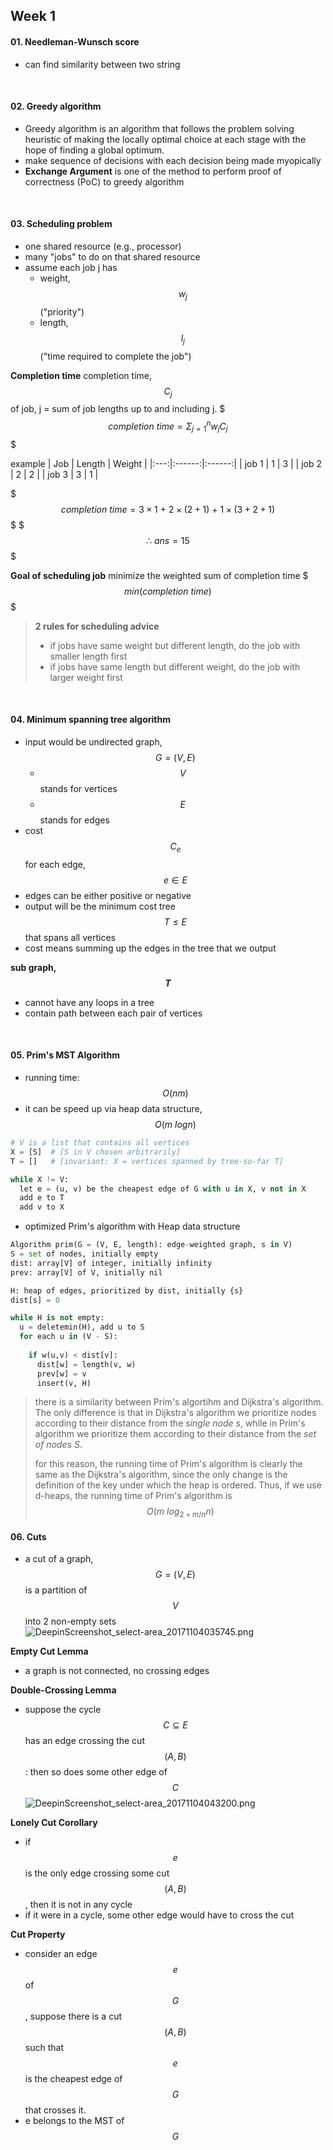 Week 1
---

#### 01. Needleman-Wunsch score
- can find similarity between two string

<br>

#### 02. Greedy algorithm
- Greedy algorithm is an algorithm that follows the problem solving heuristic of making the locally optimal choice at each stage with the hope of finding a global optimum.
- make sequence of decisions with each decision being made myopically
- **Exchange Argument** is one of the method to perform proof of correctness (PoC) to greedy algorithm
<br>

#### 03. Scheduling problem
- one shared resource (e.g., processor)
- many "jobs" to do on that shared resource
- assume each job j has
  - weight, $$w_j$$ ("priority")
  - length, $$l_j$$ ("time required to complete the job")

**Completion time**
completion time, $$C_j$$ of job, j = sum of job lengths up to and including j.
$$$completion\ time = \Sigma_{j=1}^n w_j C_j$$$

example
| Job | Length | Weight |
|:---:|:------:|:------:|
| job 1 | 1 | 3 |
| job 2 | 2 | 2 |
| job 3 | 3 | 1 |

$$$completion\ time = 3 \times 1\ +\ 2 \times (2 + 1)\ +\ 1 \times (3+2+1)$$$
$$$\therefore\ ans = 15$$$

**Goal of scheduling job**
minimize the weighted sum of completion time
$$$min(completion\ time)$$$

> **2 rules for scheduling advice**
> - if jobs have same weight but different length, do the job with smaller length first
> - if jobs have same length but different weight, do the job with larger weight first

<br>

#### 04. Minimum spanning tree algorithm
- input would be undirected graph, $$G = (V, E)$$
  - $$V$$ stands for vertices
  - $$E$$ stands for edges
- cost $$C_e$$ for each edge, $$e \in E$$
- edges can be either positive or negative
- output will be the minimum cost tree $$T \leq E$$ that spans all vertices
- cost means summing up the edges in the tree that we output

**sub graph, $$T$$**
- cannot have any loops in a tree
- contain path between each pair of vertices

<br>

#### 05. Prim's MST Algorithm
- running time: $$O(nm)$$
- it can be speed up via heap data structure, $$O(m\ log n)$$
```python
# V is a list that contains all vertices
X = [S]  # [S in V chosen arbitrarily]
T = []   # [invariant: X = vertices spanned by tree-so-far T]

while X != V:
  let e = (u, v) be the cheapest edge of G with u in X, v not in X
  add e to T
  add v to X
```

- optimized Prim's algorithm with Heap data structure
```python
Algorithm prim(G = (V, E, length): edge-weighted graph, s in V)
S = set of nodes, initially empty
dist: array[V] of integer, initially infinity
prev: array[V] of V, initially nil

H: heap of edges, prioritized by dist, initially {s}
dist[s] = 0

while H is not empty:
  u = deletemin(H), add u to S
  for each u in (V - S):
    
    if w(u,v) < dist[v]:
      dist[w] = length(v, w)
      prev[w] = v
      insert(v, H)
```

> there is a similarity between Prim's algortihm and Dijkstra's algorithm. The only difference is that in Dijkstra's algorithm we prioritize nodes according to their distance from the *single node s*, while in Prim's algorithm we prioritize them according to their distance from the *set of nodes S*.
> 
> for this reason, the running time of Prim's algorithm is clearly the same as the Dijkstra's algorithm, since the only change is the definition of the key under which the heap is ordered. Thus, if we use d-heaps, the running time of Prim's algorithm is $$O(m\ log_{2+m/n}n)$$

#### 06. Cuts
- a cut of a graph, $$G = (V, E)$$ is a partition of $$V$$ into 2 non-empty sets
![DeepinScreenshot_select-area_20171104035745.png](/:storage/qv0auzw7fnku766r.png)

**Empty Cut Lemma**
- a graph is not connected, no crossing edges

**Double-Crossing Lemma**
- suppose the cycle $$C \subseteq E$$ has an edge crossing the cut $$(A, B)$$: then so does some other edge of $$C$$
![DeepinScreenshot_select-area_20171104043200.png](/:storage/h60eokqzgotdfgvi.png)

**Lonely Cut Corollary**
- if $$e$$ is the only edge crossing some cut $$(A, B)$$, then it is not in any cycle
- if it were in a cycle, some other edge would have to cross the cut

**Cut Property**
- consider an edge $$e$$ of $$G$$, suppose there is a cut $$(A, B)$$ such that $$e$$ is the cheapest edge of $$G$$ that crosses it.
- e belongs to the MST of $$G$$